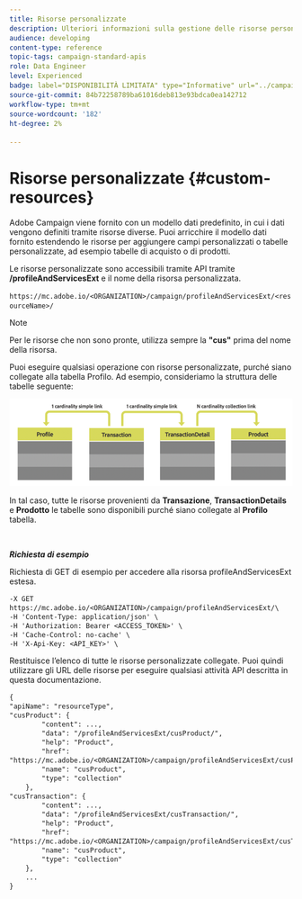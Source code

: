 ```yaml
---
title: Risorse personalizzate
description: Ulteriori informazioni sulla gestione delle risorse personalizzate con API/
audience: developing
content-type: reference
topic-tags: campaign-standard-apis
role: Data Engineer
level: Experienced
badge: label="DISPONIBILITÀ LIMITATA" type="Informative" url="../campaign-standard-migration-home.md" tooltip="Limitato agli utenti Campaign Standard migrati"
source-git-commit: 84b72258789ba61016deb813e93bdca0ea142712
workflow-type: tm+mt
source-wordcount: '182'
ht-degree: 2%

---
```


# Risorse personalizzate {#custom-resources}

Adobe Campaign viene fornito con un modello dati predefinito, in cui i dati vengono definiti tramite risorse diverse. Puoi arricchire il modello dati fornito estendendo le risorse per aggiungere campi personalizzati o tabelle personalizzate, ad esempio tabelle di acquisto o di prodotti.

Le risorse personalizzate sono accessibili tramite API tramite **/profileAndServicesExt** e il nome della risorsa personalizzata.

`https://mc.adobe.io/<ORGANIZATION>/campaign/profileAndServicesExt/<resourceName>/`

>[!NOTE]
>
>Per le risorse che non sono pronte, utilizza sempre la <b>&quot;cus&quot;</b> prima del nome della risorsa.

Puoi eseguire qualsiasi operazione con risorse personalizzate, purché siano collegate alla tabella Profilo. Ad esempio, consideriamo la struttura delle tabelle seguente:

![testo alternativo](assets/cusresources.png)

In tal caso, tutte le risorse provenienti da **Transazione**, **TransactionDetails** e **Prodotto** le tabelle sono disponibili purché siano collegate al **Profilo** tabella.

<br/>

***Richiesta di esempio***

Richiesta di GET di esempio per accedere alla risorsa profileAndServicesExt estesa.

```
-X GET https://mc.adobe.io/<ORGANIZATION>/campaign/profileAndServicesExt/\
-H 'Content-Type: application/json' \
-H 'Authorization: Bearer <ACCESS_TOKEN>' \
-H 'Cache-Control: no-cache' \
-H 'X-Api-Key: <API_KEY>' \
```

Restituisce l’elenco di tutte le risorse personalizzate collegate. Puoi quindi utilizzare gli URL delle risorse per eseguire qualsiasi attività API descritta in questa documentazione.

```
{
"apiName": "resourceType",
"cusProduct": {
        "content": ...,
        "data": "/profileAndServicesExt/cusProduct/",
        "help": "Product",
        "href": "https://mc.adobe.io/<ORGANIZATION>/campaign/profileAndServicesExt/cusProduct/metadata",
        "name": "cusProduct",
        "type": "collection"
    },
"cusTransaction": {
        "content": ...,
        "data": "/profileAndServicesExt/cusTransaction/",
        "help": "Product",
        "href": "https://mc.adobe.io/<ORGANIZATION>/campaign/profileAndServicesExt/cusTransaction/metadata",
        "name": "cusProduct",
        "type": "collection"
    },
    ...
}
```

